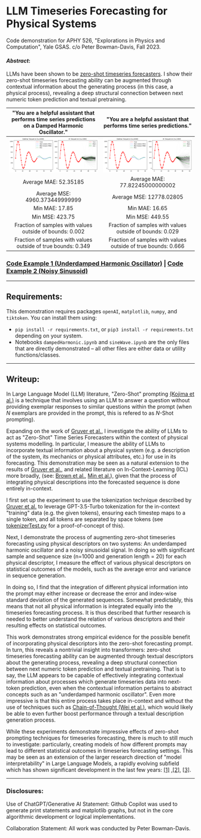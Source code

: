 # LLM Timeseries Forecasting for Physical Systems



Code demonstration for APHY 526, "Explorations in Physics and Computation", Yale GSAS. 
c/o Peter Bowman-Davis, Fall 2023.

#### *Abstract*: 
LLMs have been shown to be [zero-shot timeseries forecasters](https://arxiv.org/pdf/2310.07820.pdf). I show their zero-shot timeseries forecasting ability can be augmented through contextual information about the generating process (in this case, a physical process), revealing a deep structural connection between next numeric token prediction and textual pretraining.  

"You are a helpful assistant that performs time series predictions on a Damped Harmonic Oscillator."            |  "You are a helpful assistant that performs time series predictions."
:-------------------------:|:-------------------------:
![Fig1](https://github.com/P-H-B-D/526_research/blob/main/READMEfigures/Figure_1.png)  |  ![Fig2](https://github.com/P-H-B-D/526_research/blob/main/READMEfigures/Figure_2.png)
Average MAE:  52.35185  |  Average MAE:  77.82245000000002
Average MSE:  4960.373449999999 | Average MSE:  12778.02805
Min MAE:  17.85 | Min MAE:  16.65
Min MSE:  423.75 | Min MSE:  449.55
Fraction of samples with values outside of bounds:  0.002 | Fraction of samples with values outside of bounds:  0.029
Fraction of samples with values outside of true bounds:  0.349 | Fraction of samples with values outside of true bounds:  0.666


### [Code Example 1 (Underdamped Harmonic Oscillator)](https://github.com/P-H-B-D/526_research/blob/main/dampedHarmonic.ipynb) | [Code Example 2 (Noisy Sinusoid)](https://github.com/P-H-B-D/526_research/blob/main/sineWave.ipynb)

---
## Requirements:
This demonstration requires packages ```openAI```, ```matplotlib```, ```numpy```, and ```tiktoken```. You can install them using:
- ```pip install -r requirements.txt```, or ```pip3 install -r requirements.txt``` depending on your system.
- Notebooks ```dampedHarmonic.ipynb``` and ```sineWave.ipynb``` are the only files that are directly demonstrated – all other files are either data or utility functions/classes.
---
## Writeup:
In Large Language Model (LLM) literature, "Zero-Shot" prompting [(Kojima et al.)](https://proceedings.neurips.cc/paper_files/paper/2022/hash/8bb0d291acd4acf06ef112099c16f326-Abstract-Conference.html) is a technique that involves using an LLM to answer a question without providing exemplar responses to similar questions within the prompt (when *N* exemplars are provided in the prompt, this is refered to as *N*-Shot prompting).

Expanding on the work of [Gruver et al.](https://arxiv.org/pdf/2310.07820.pdf), I investigate the ability of LLMs to act as "Zero-Shot" Time Series Forecasters within the context of physical systems modelling. In particular, I measure the ability of LLMs to incorporate textual information about a physical system (e.g. a description of the system, its mechanics or physical attributes, etc.) for use in its forecasting. This demonstration may be seen as a natural extension to the results of [Gruver et al.](https://arxiv.org/pdf/2310.07820.pdf), and related literature on In-Context-Learning (ICL) more broadly, (see: [Brown et al.](https://arxiv.org/pdf/2005.14165.pdf), [Min et al.](https://arxiv.org/pdf/2202.12837.pdf)), given that the process of integrating physical descriptions into the forecasted sequence is done entirely in-context.

I first set up the experiment to use the tokenization technique described by [Gruver et al.](https://arxiv.org/pdf/2310.07820.pdf) to leverage GPT-3.5-Turbo tokenization for the in-context "training" data (e.g. the given tokens), ensuring each timestep maps to a single token, and all tokens are separated by space tokens (see [tokenizerTest.py](https://github.com/P-H-B-D/526_research/blob/main/tokenizerDemo/tokenizerTest.py) for a proof-of-concept of this). 

Next, I demonstrate the process of augmenting zero-shot timeseries forecasting using physical descriptors on two systems: An underdamped harmonic oscillator and a noisy sinusoidal signal. In doing so with significant sample and sequence size (n=1000 and generation length = 20) for each physical descriptor, I measure the effect of various physical descriptors on statistical outcomes of the models, such as the average error and variance in sequence generation.

In doing so, I find that the integration of different physical information into the prompt may either increase or decrease the error and index-wise standard deviation of the generated sequences. Somewhat predictably, this means that not all physical information is integrated equally into the timeseries forecasting process. It is thus described that further research is needed to better understand the relation of various descriptors and their resulting effects on statistical outcomes.

This work demonstrates strong empirical evidence for the possible benefit of incorporating physical descriptors into the zero-shot forecasting prompt. In turn, this reveals a nontrivial insight into transformers: zero-shot timeseries forecasting ability can be augmented through textual descriptors about the generating process, revealing a deep structural connection between next numeric token prediction and textual pretraining. That is to say, the LLM appears to be capable of effectively integrating contextual information about processes which generate timeseries data into next-token prediction, even when the contextual information pertains to abstract concepts such as an "underdamped harmonic oscillator". Even more impressive is that this entire process takes place in-context and without the use of techniques such as [Chain-of-Thought (Wei et al.)](https://arxiv.org/abs/2201.11903), which would likely be able to even further boost performance through a textual description generation process. 

While these experiments demonstrate impressive effects of zero-shot prompting techniques for timeseries forecasting, there is much to still much to investigate: particularly, creating models of how different prompts may lead to different statistical outcomes in timeseries forecasting settings. This may be seen as an extension of the larger research direction of "model interpretability" in Large Language Models, a rapidly evolving subfield which has shown significant development in the last few years: [[1]](https://www.anthropic.com/index/decomposing-language-models-into-understandable-components) ,[[2]](https://transformer-circuits.pub/2023/interpretability-dreams/index.html), [[3]](https://www.lesswrong.com/posts/jLAvJt8wuSFySN975/mechanistic-interpretability-quickstart-guide). 

---
### Disclosures:
Use of ChatGPT/Generative AI Statement: Github Copilot was used to generate print statements and matplotlib graphs, but not in the core algorithmic development or logical implementations.

Collaboration Statement: All work was conducted by Peter Bowman-Davis.
